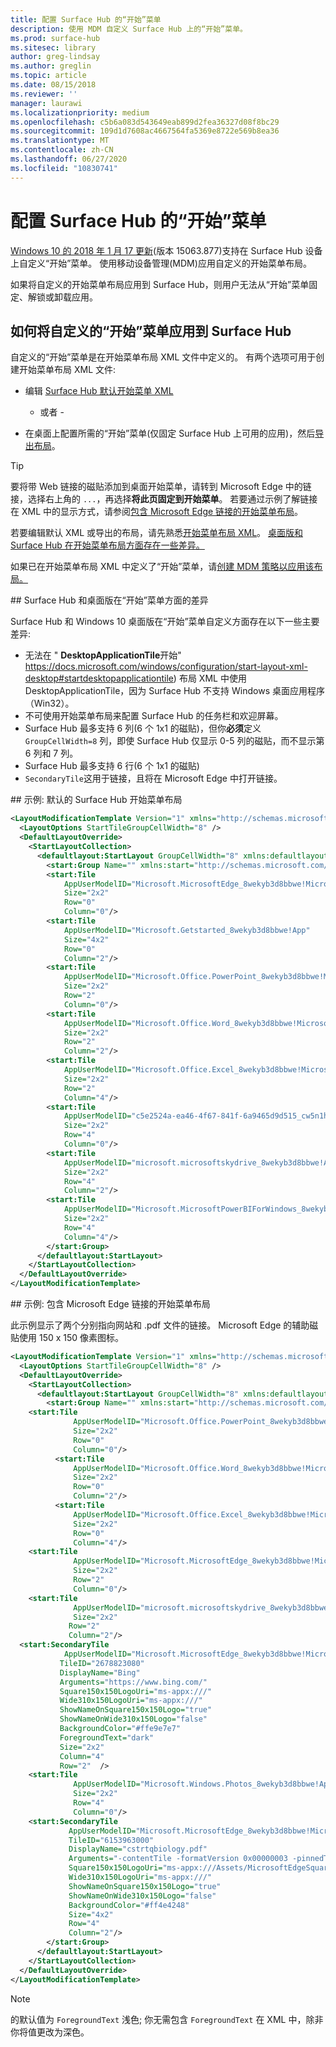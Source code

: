 ```yaml
---
title: 配置 Surface Hub 的“开始”菜单
description: 使用 MDM 自定义 Surface Hub 上的“开始”菜单。
ms.prod: surface-hub
ms.sitesec: library
author: greg-lindsay
ms.author: greglin
ms.topic: article
ms.date: 08/15/2018
ms.reviewer: ''
manager: laurawi
ms.localizationpriority: medium
ms.openlocfilehash: c5b6a083d543649eab899d2fea36327d08f8bc29
ms.sourcegitcommit: 109d1d7608ac4667564fa5369e8722e569b8ea36
ms.translationtype: MT
ms.contentlocale: zh-CN
ms.lasthandoff: 06/27/2020
ms.locfileid: "10830741"
---
```

# 配置 Surface Hub 的“开始”菜单

[Windows 10 的 2018 年 1 月 17 更新](https://support.microsoft.com/help/4057144)(版本 15063.877)支持在 Surface Hub 设备上自定义“开始”菜单。 使用移动设备管理(MDM)应用自定义的开始菜单布局。

如果将自定义的开始菜单布局应用到 Surface Hub，则用户无法从“开始”菜单固定、解锁或卸载应用。 

## 如何将自定义的“开始”菜单应用到 Surface Hub

自定义的“开始”菜单是在开始菜单布局 XML 文件中定义的。 有两个选项可用于创建开始菜单布局 XML 文件:

- 编辑 [Surface Hub 默认开始菜单 XML](#default)

    - 或者 -

- 在桌面上配置所需的“开始”菜单(仅固定 Surface Hub 上可用的应用)，然后[导出布局](https://docs.microsoft.com/windows/configuration/customize-and-export-start-layout#export-the-start-layout)。

>[!TIP]
>要将带 Web 链接的磁贴添加到桌面开始菜单，请转到 Microsoft Edge 中的链接，选择右上角的 `...`，再选择**将此页固定到开始菜单**。 若要通过示例了解链接在 XML 中的显示方式，请参阅[包含 Microsoft Edge 链接的开始菜单布局](#edge)。

若要编辑默认 XML 或导出的布局，请先熟悉[开始菜单布局 XML](https://docs.microsoft.com/windows/configuration/start-layout-xml-desktop)。 [桌面版和 Surface Hub 在开始菜单布局方面存在一些差异。](#differences)

如果已在开始菜单布局 XML 中定义了“开始”菜单，请[创建 MDM 策略以应用该布局。](https://docs.microsoft.com/windows/configuration/customize-windows-10-start-screens-by-using-mobile-device-management#a-href-idbkmk-domaingpodeploymentacreate-a-policy-for-your-customized-start-layout)

<span id="differences" />
## Surface Hub 和桌面版在“开始”菜单方面的差异

Surface Hub 和 Windows 10 桌面版在“开始”菜单自定义方面存在以下一些主要差异:

- 无法在 " **DesktopApplicationTile**开始" https://docs.microsoft.com/windows/configuration/start-layout-xml-desktop#startdesktopapplicationtile) 布局 XML 中使用 DesktopApplicationTile，因为 Surface Hub 不支持 Windows 桌面应用程序（Win32）。
- 不可使用开始菜单布局来配置 Surface Hub 的任务栏和欢迎屏幕。  
- Surface Hub 最多支持 6 列(6 个 1x1 的磁贴)，但你**必须**定义 `GroupCellWidth=8` 列，即使 Surface Hub 仅显示 0-5 列的磁贴，而不显示第 6 列和 7 列。
- Surface Hub 最多支持 6 行(6 个 1x1 的磁贴)
- `SecondaryTile`这用于链接，且将在 Microsoft Edge 中打开链接。


<span id="default" />
## 示例: 默认的 Surface Hub 开始菜单布局

```xml
<LayoutModificationTemplate Version="1" xmlns="http://schemas.microsoft.com/Start/2014/LayoutModification">
  <LayoutOptions StartTileGroupCellWidth="8" />
  <DefaultLayoutOverride>
    <StartLayoutCollection>
      <defaultlayout:StartLayout GroupCellWidth="8" xmlns:defaultlayout="http://schemas.microsoft.com/Start/2014/FullDefaultLayout">
        <start:Group Name="" xmlns:start="http://schemas.microsoft.com/Start/2014/StartLayout">
        <start:Tile
            AppUserModelID="Microsoft.MicrosoftEdge_8wekyb3d8bbwe!MicrosoftEdge"
            Size="2x2"
            Row="0"
            Column="0"/>
        <start:Tile
            AppUserModelID="Microsoft.Getstarted_8wekyb3d8bbwe!App"
            Size="4x2"
            Row="0"
            Column="2"/>
        <start:Tile
            AppUserModelID="Microsoft.Office.PowerPoint_8wekyb3d8bbwe!Microsoft.pptim"
            Size="2x2"
            Row="2"
            Column="0"/>
        <start:Tile
            AppUserModelID="Microsoft.Office.Word_8wekyb3d8bbwe!Microsoft.Word"
            Size="2x2"
            Row="2"
            Column="2"/>
        <start:Tile
            AppUserModelID="Microsoft.Office.Excel_8wekyb3d8bbwe!Microsoft.Excel"
            Size="2x2"
            Row="2"
            Column="4"/>
        <start:Tile
            AppUserModelID="c5e2524a-ea46-4f67-841f-6a9465d9d515_cw5n1h2txyewy!App"
            Size="2x2"
            Row="4"
            Column="0"/>
        <start:Tile
            AppUserModelID="microsoft.microsoftskydrive_8wekyb3d8bbwe!App"
            Size="2x2"
            Row="4"
            Column="2"/>
        <start:Tile
            AppUserModelID="Microsoft.MicrosoftPowerBIForWindows_8wekyb3d8bbwe!Microsoft.MicrosoftPowerBIForWindows"
            Size="2x2"
            Row="4"
            Column="4"/>
        </start:Group>
      </defaultlayout:StartLayout>
    </StartLayoutCollection>
  </DefaultLayoutOverride>
</LayoutModificationTemplate>
```

<span id="edge" />
## 示例: 包含 Microsoft Edge 链接的开始菜单布局

此示例显示了两个分别指向网站和 .pdf 文件的链接。 Microsoft Edge 的辅助磁贴使用 150 x 150 像素图标。

```xml
<LayoutModificationTemplate Version="1" xmlns="http://schemas.microsoft.com/Start/2014/LayoutModification">
  <LayoutOptions StartTileGroupCellWidth="8" />
  <DefaultLayoutOverride>
    <StartLayoutCollection>
      <defaultlayout:StartLayout GroupCellWidth="8" xmlns:defaultlayout="http://schemas.microsoft.com/Start/2014/FullDefaultLayout">
        <start:Group Name="" xmlns:start="http://schemas.microsoft.com/Start/2014/StartLayout">
    <start:Tile
              AppUserModelID="Microsoft.Office.PowerPoint_8wekyb3d8bbwe!Microsoft.pptim"
              Size="2x2"
              Row="0"
              Column="0"/>
          <start:Tile
              AppUserModelID="Microsoft.Office.Word_8wekyb3d8bbwe!Microsoft.Word"
              Size="2x2"
              Row="0"
              Column="2"/>
          <start:Tile
              AppUserModelID="Microsoft.Office.Excel_8wekyb3d8bbwe!Microsoft.Excel"
              Size="2x2"
              Row="0"
              Column="4"/>
    <start:Tile
              AppUserModelID="Microsoft.MicrosoftEdge_8wekyb3d8bbwe!MicrosoftEdge"
              Size="2x2"
              Row="2"
              Column="0"/>
    <start:Tile
              AppUserModelID="microsoft.microsoftskydrive_8wekyb3d8bbwe!App"
              Size="2x2" 
             Row="2"
             Column="2"/>   
  <start:SecondaryTile
            AppUserModelID="Microsoft.MicrosoftEdge_8wekyb3d8bbwe!MicrosoftEdge"
           TileID="2678823080"
           DisplayName="Bing"
           Arguments="https://www.bing.com/"
           Square150x150LogoUri="ms-appx:///"
           Wide310x150LogoUri="ms-appx:///"
           ShowNameOnSquare150x150Logo="true"
           ShowNameOnWide310x150Logo="false"
           BackgroundColor="#ffe9e7e7"
           ForegroundText="dark"
           Size="2x2"
           Column="4"
           Row="2"  />
    <start:Tile
              AppUserModelID="Microsoft.Windows.Photos_8wekyb3d8bbwe!App"
              Size="2x2"
              Row="4"
              Column="0"/>
    <start:SecondaryTile
             AppUserModelID="Microsoft.MicrosoftEdge_8wekyb3d8bbwe!MicrosoftEdge"
             TileID="6153963000"
             DisplayName="cstrtqbiology.pdf"
             Arguments="-contentTile -formatVersion 0x00000003 -pinnedTimeLow 0x45b7376e -pinnedTimeHigh 0x01d2356c -securityFlags 0x00000000 -tileType 0x00000000 -url 0x0000003a https://www.ada.gov/regs2010/2010ADAStandards/Guidance_2010ADAStandards.pdf"
             Square150x150LogoUri="ms-appx:///Assets/MicrosoftEdgeSquare150x150.png"
             Wide310x150LogoUri="ms-appx:///" 
             ShowNameOnSquare150x150Logo="true"
             ShowNameOnWide310x150Logo="false"
             BackgroundColor="#ff4e4248"
             Size="4x2" 
             Row="4"
             Column="2"/>
        </start:Group>
      </defaultlayout:StartLayout>
    </StartLayoutCollection>
  </DefaultLayoutOverride>
</LayoutModificationTemplate>
```

>[!NOTE]
>的默认值为 `ForegroundText` 浅色; 你无需包含 `ForegroundText` 在 XML 中，除非你将值更改为深色。
